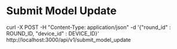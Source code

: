 # Submit Model Update

curl -X POST -H "Content-Type: application/json" -d '{"round_id" : ROUND_ID, "device_id" : DEVICE_ID}' http://localhost:3000/api/v1/submit_model_update
